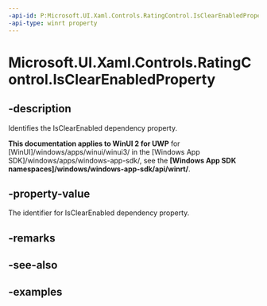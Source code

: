 ```yaml
---
-api-id: P:Microsoft.UI.Xaml.Controls.RatingControl.IsClearEnabledProperty
-api-type: winrt property
---
```

<!-- Property syntax.
public DependencyProperty IsClearEnabledProperty { get; }
-->

# Microsoft.UI.Xaml.Controls.RatingControl.IsClearEnabledProperty


## -description

Identifies the IsClearEnabled dependency property.


**This documentation applies to WinUI 2 for UWP** for [WinUI]/windows/apps/winui/winui3/ in the [Windows App SDK]/windows/apps/windows-app-sdk/, see the **[Windows App SDK namespaces]/windows/windows-app-sdk/api/winrt/**.

## -property-value

The identifier for IsClearEnabled dependency property.


## -remarks


## -see-also


## -examples


